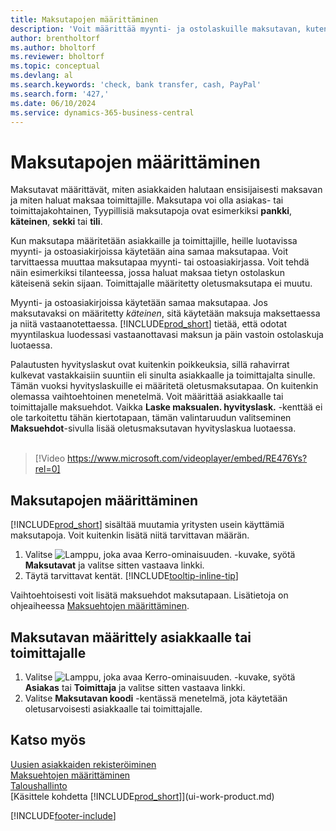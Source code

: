 ```yaml
---
title: Maksutapojen määrittäminen
description: 'Voit määrittää myynti- ja ostolaskuille maksutavan, kuten sekin, pankkisiirron, käteisen tai PayPal-maksun.'
author: brentholtorf
ms.author: bholtorf
ms.reviewer: bholtorf
ms.topic: conceptual
ms.devlang: al
ms.search.keywords: 'check, bank transfer, cash, PayPal'
ms.search.form: '427,'
ms.date: 06/10/2024
ms.service: dynamics-365-business-central
---
```

# <a name="set-up-payment-methods"></a>Maksutapojen määrittäminen

Maksutavat määrittävät, miten asiakkaiden halutaan ensisijaisesti maksavan ja miten haluat maksaa toimittajille. Maksutapa voi olla asiakas- tai toimittajakohtainen, Tyypillisiä maksutapoja ovat esimerkiksi **pankki**, **käteinen**, **sekki** tai **tili**.

Kun maksutapa määritetään asiakkaille ja toimittajille, heille luotavissa myynti- ja ostoasiakirjoissa käytetään aina samaa maksutapaa. Voit tarvittaessa muuttaa maksutapaa myynti- tai ostoasiakirjassa. Voit tehdä näin esimerkiksi tilanteessa, jossa haluat maksaa tietyn ostolaskun käteisenä sekin sijaan. Toimittajalle määritetty oletusmaksutapa ei muutu.

Myynti- ja ostoasiakirjoissa käytetään samaa maksutapaa. Jos maksutavaksi on määritetty _käteinen_, sitä käytetään maksuja maksettaessa ja niitä vastaanotettaessa. [!INCLUDE[prod_short](includes/prod_short.md)] tietää, että odotat myyntilaskua luodessasi vastaanottavasi maksun ja päin vastoin ostolaskuja luotaessa.

Palautusten hyvityslaskut ovat kuitenkin poikkeuksia, sillä rahavirrat kulkevat vastakkaisiin suuntiin eli sinulta asiakkaalle ja toimittajalta sinulle. Tämän vuoksi hyvityslaskuille ei määritetä oletusmaksutapaa. On kuitenkin olemassa vaihtoehtoinen menetelmä. Voit määrittää asiakkaalle tai toimittajalle maksuehdot. Vaikka **Laske maksualen. hyvityslask.** -kenttää ei ole tarkoitettu tähän kiertotapaan, tämän valintaruudun valitseminen **Maksuehdot**-sivulla lisää oletusmaksutavan hyvityslaskua luotaessa. <br><br>  

> [!Video https://www.microsoft.com/videoplayer/embed/RE476Ys?rel=0]

## <a name="to-set-up-a-payment-method"></a>Maksutapojen määrittäminen

[!INCLUDE[prod_short](includes/prod_short.md)] sisältää muutamia yritysten usein käyttämiä maksutapoja. Voit kuitenkin lisätä niitä tarvittavan määrän.

1. Valitse ![Lamppu, joka avaa Kerro-ominaisuuden.](media/ui-search/search_small.png "Kerro, mitä haluat tehdä") -kuvake, syötä **Maksutavat** ja valitse sitten vastaava linkki.
2. Täytä tarvittavat kentät. [!INCLUDE[tooltip-inline-tip](includes/tooltip-inline-tip_md.md)]

Vaihtoehtoisesti voit lisätä maksuehdot maksutapaan. Lisätietoja on ohjeaiheessa [Maksuehtojen määrittäminen](finance-payment-terms.md).  

## <a name="to-assign-a-payment-method-to-a-customer-or-vendor"></a>Maksutavan määrittely asiakkaalle tai toimittajalle

1. Valitse ![Lamppu, joka avaa Kerro-ominaisuuden.](media/ui-search/search_small.png "Kerro, mitä haluat tehdä") -kuvake, syötä **Asiakas** tai **Toimittaja** ja valitse sitten vastaava linkki.
2. Valitse **Maksutavan koodi** -kentässä menetelmä, jota käytetään oletusarvoisesti asiakkaalle tai toimittajalle.

## <a name="see-also"></a>Katso myös

[Uusien asiakkaiden rekisteröiminen](sales-how-register-new-customers.md)  
[Maksuehtojen määrittäminen](finance-payment-terms.md)  
[Taloushallinto](finance.md)  
[Käsittele kohdetta [!INCLUDE[prod_short](includes/prod_short.md)]](ui-work-product.md)  

[!INCLUDE[footer-include](includes/footer-banner.md)]
